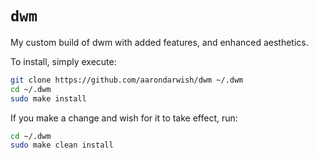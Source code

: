 # `dwm`
My custom build of dwm with added features, and enhanced aesthetics.

To install, simply execute:
```bash
git clone https://github.com/aarondarwish/dwm ~/.dwm
cd ~/.dwm
sudo make install
```
If you make a change and wish for it to take effect, run:
```bash
cd ~/.dwm
sudo make clean install
```
